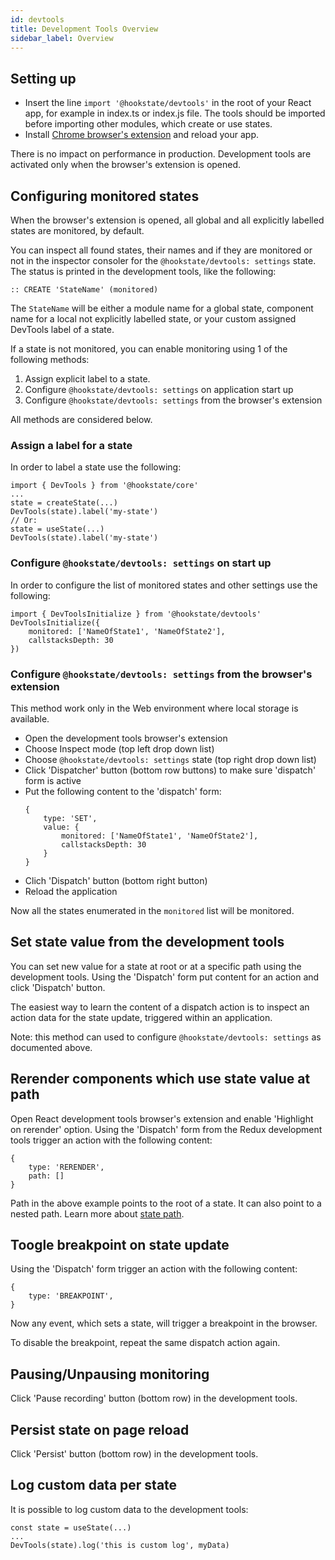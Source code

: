 ```yaml
---
id: devtools
title: Development Tools Overview
sidebar_label: Overview
---
```


## Setting up

* Insert the line `import '@hookstate/devtools'` in the root of your React app, for example in index.ts or index.js file. The tools should be imported before importing other modules, which create or use states.
* Install [Chrome browser's extension](https://chrome.google.com/webstore/detail/redux-devtools/lmhkpmbekcpmknklioeibfkpmmfibljd?hl=en) and reload your app.

There is no impact on performance in production. Development tools are activated only when the browser's extension is opened.

## Configuring monitored states

When the browser's extension is opened, all global and all explicitly labelled states are monitored, by default.

You can inspect all found states, their names and if they are monitored or not in the inspector consoler for the `@hookstate/devtools: settings` state. The status is printed in the development tools, like the following:

```
:: CREATE 'StateName' (monitored)
```

The `StateName` will be either a module name for a global state, component name for a local not explicitly labelled state, or your custom assigned DevTools label of a state.

If a state is not monitored, you can enable monitoring using 1 of the following methods:

1. Assign explicit label to a state.
2. Configure `@hookstate/devtools: settings` on application start up
3. Configure `@hookstate/devtools: settings` from the browser's extension

All methods are considered below.

### Assign a label for a state

In order to label a state use the following:

```tsx
import { DevTools } from '@hookstate/core'
...
state = createState(...)
DevTools(state).label('my-state')
// Or:
state = useState(...)
DevTools(state).label('my-state')
```

### Configure `@hookstate/devtools: settings` on start up

In order to configure the list of monitored states and other settings use the following:

```tsx
import { DevToolsInitialize } from '@hookstate/devtools'
DevToolsInitialize({
    monitored: ['NameOfState1', 'NameOfState2'],
    callstacksDepth: 30
})
```

### Configure `@hookstate/devtools: settings` from the browser's extension

This method work only in the Web environment where local storage is available.

* Open the development tools browser's extension 
* Choose Inspect mode (top left drop down list)
* Choose `@hookstate/devtools: settings` state (top right drop down list)
* Click 'Dispatcher' button (bottom row buttons) to make sure 'dispatch' form is active
* Put the following content to the 'dispatch' form:
    ```tsx
    {
        type: 'SET',
        value: {
            monitored: ['NameOfState1', 'NameOfState2'],
            callstacksDepth: 30
        }
    }
    ```
* Clich 'Dispatch' button (bottom right button)
* Reload the application

Now all the states enumerated in the `monitored` list will be monitored.

## Set state value from the development tools

You can set new value for a state at root or at a specific path using the development tools.
Using the 'Dispatch' form put content for an action and click 'Dispatch' button.

The easiest way to learn the content of a dispatch action is to inspect an action data for the state update, triggered within an application.

Note: this method can used to configure `@hookstate/devtools: settings` as documented above.

## Rerender components which use state value at path

Open React development tools browser's extension and enable 'Highlight on rerender' option. Using the 'Dispatch' form from the Redux development tools trigger an action with the following content:
```tsx
{
    type: 'RERENDER',
    path: []
}
```

Path in the above example points to the root of a state. It can also point to a nested path. Learn more about [state path](./typedoc-hookstate-core#path).

## Toogle breakpoint on state update

Using the 'Dispatch' form trigger an action with the following content:
```tsx
{
    type: 'BREAKPOINT',
}
```

Now any event, which sets a state, will trigger a breakpoint in the browser.

To disable the breakpoint, repeat the same dispatch action again.

## Pausing/Unpausing monitoring

Click 'Pause recording' button (bottom row) in the development tools.

## Persist state on page reload

Click 'Persist' button (bottom row) in the development tools.

## Log custom data per state

It is possible to log custom data to the development tools:

```tsx
const state = useState(...)
...
DevTools(state).log('this is custom log', myData)
```
